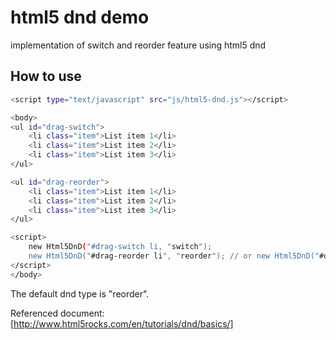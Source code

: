 # html5 dnd demo
implementation of switch and reorder feature using html5 dnd
## How to use
```sh
<script type="text/javascript" src="js/html5-dnd.js"></script>

<body>
<ul id="drag-switch">
    <li class="item">List item 1</li>
    <li class="item">List item 2</li>
    <li class="item">List item 3</li>
</ul>

<ul id="drag-reorder">
    <li class="item">List item 1</li>
    <li class="item">List item 2</li>
    <li class="item">List item 3</li>
</ul>

<script>
    new Html5DnD("#drag-switch li, "switch");  
    new Html5DnD("#drag-reorder li", "reorder"); // or new Html5DnD("#drag-switch li);
</script>
</body>
```
The default dnd type is "reorder".

Referenced document: [http://www.html5rocks.com/en/tutorials/dnd/basics/]

